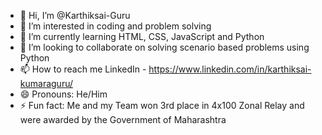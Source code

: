 - 👋 Hi, I’m @Karthiksai-Guru
- 👀 I’m interested in coding and problem solving
- 🌱 I’m currently learning HTML, CSS, JavaScript and Python
- 💞️ I’m looking to collaborate on solving scenario based problems using Python
- 📫 How to reach me LinkedIn - https://www.linkedin.com/in/karthiksai-kumaraguru/
- 😄 Pronouns: He/Him
- ⚡ Fun fact: Me and my Team won 3rd place in 4x100 Zonal Relay and were awarded by the Government of Maharashtra

